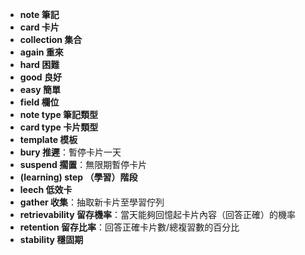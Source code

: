 - **note 筆記**
- **card 卡片**
- **collection 集合**
- **again 重來**
- **hard 困難**
- **good 良好**
- **easy 簡單**
- **field 欄位**
- **note type 筆記類型**
- **card type 卡片類型**
- **template 模板**
- **bury 推遲**：暫停卡片一天
- **suspend 擱置**：無限期暫停卡片
- **(learning) step （學習）階段**
- **leech 低效卡**
- **gather 收集**：抽取新卡片至學習佇列
- **retrievability 留存機率**：當天能夠回憶起卡片內容（回答正確）的機率
- **retention 留存比率**：回答正確卡片數/總複習數的百分比
- **stability 穩固期**